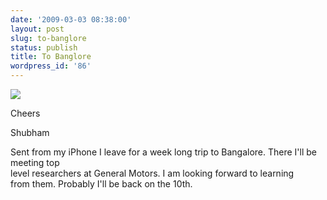 ```yaml
---
date: '2009-03-03 08:38:00'
layout: post
slug: to-banglore
status: publish
title: To Banglore
wordpress_id: '86'
---
```


[![](http://1.bp.blogspot.com/_BQ0a8k-GX20/SayX8G2SklI/AAAAAAAACN4/W84S2z8SG8k/s320/photo-756547.jpg)](http://1.bp.blogspot.com/_BQ0a8k-GX20/SayX8G2SklI/AAAAAAAACN4/W84S2z8SG8k/s1600-h/photo-756547.jpg)


  
Cheers
  
Shubham
  
Sent from my iPhone I leave for a week long trip to Bangalore. There I'll be meeting top  
level researchers at General Motors. I am looking forward to learning  
from them. Probably I'll be back on the 10th.
